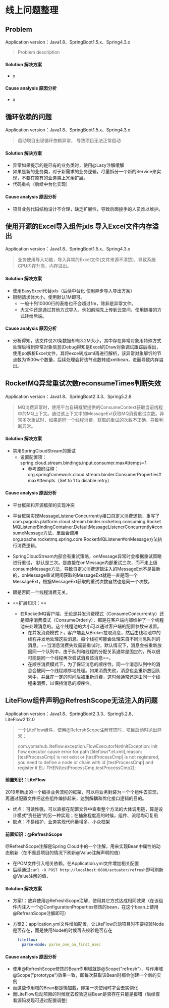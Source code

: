 # 线上问题整理

## Problem 

Application version：Java1.8、SpringBoot1.5.x、Spring4.3.x

> Problem description

#### Solution 解决方案

- x

#### Cause analysis 原因分析

- x


## 循环依赖的问题

Application version：Java1.8、SpringBoot1.5.x、Spring4.3.x

> 启动项目出现循环依赖异常， 导致项目无法正常启动

#### Solution 解决方案

- 异常如果提示的是已有的业务类时，使用@Lazy注解缓解
- 如果是新的业务类，对于新需求的业务逻辑，尽量拆分一个新的Service来实现，不要在原有的业务类上冗余扩展。
- 代码重构（后续中台化实现）

#### Cause analysis 原因分析

- 项目业务代码结构设计不合理，缺乏扩展性，导致后面接手的人员难以维护。

## 使用开源的Excel导入组件jxls 导入Excel文件内存溢出

Application version：Java1.8、SpringBoot1.5.x、Spring4.3.x

> 业务使用导入功能，导入异常的Excel文件(文件来源不清楚)，导致系统CPU内存升高，内存溢出。

#### Solution 解决方案

- 使用EasyExcel代替jxls（后续中台化 使用异步导入导出方案）
- 限制请求体大小，使用默认1M即可。
  - 一般十列10000行的表格也不会超过1m，除非是异常文件。
  - 大文件还是通过其他方式导入，例如前端先上传到云空间，使用链接的方式转给后端。

#### Cause analysis 原因分析

- 分析得知，该文件仅20条数据却有3.2M大小，其中存在异常对象用特殊方式处理后得到异常对象信息(Debug得知是Excel的Draw对象调试跟踪后得出，使用po解析Excel文件，其将exce转成xml再进行解析，该异常对象解忻的节点数为1500w个数量，后续处理会将该节点数转成xmlbean，进而导致内存溢出。

## RocketMQ异常重试次数reconsumeTimes判断失效

Application version：Java1.8、SpringBoot2.3.3、Spring5.2.8

> MQ消费异常时，使用平台自研框架提供的ConsumeContext获取当前线程中的MQ上下文。通过该上下文中的MessageExt获取MQ消费重试次数。异常多次重试时，如果是同一个线程消费，获取的重试的次数不正确，导致判断异常。

#### Solution 解决方案

- 禁用SpringCloudStream的重试
  - 设置配置项：spring.cloud.stream.bindings.input.consumer.maxAttemps=1
    - 参考源码注释：org.springframework.cloud.stream.binder.ConsumerProperties#maxAttempts（Set to 1 to disable retry）

#### Cause analysis 原因分析

- 平台框架和开源框架的实现冲突
- 平台框架实现MessageListenerConcurrently接口自定义消费逻辑，重写了com.pagoda.platform.cloud.stream.binder.rocketmq.consuming.RocketMQListenerBindingContainer.DefaultMessageListenerConcurrently#consumeMessage方法，里面会调用org.apache.rocketmq.spring.core.RocketMQListener#onMessage方法执行消费逻辑。
-  SpringCloudStream内部会有重试策略，onMessage异常时会根据重试策略进行重试， 默认是三次。是直接在onMessage内部重试三次，而不走上级consumeMessage方法，导致自定义消费逻辑注入的MessageExt不是最新的，onMessage重试期间获取的MessageExt就是一直是同一个MessageExt，根据MessageExt获取的重试次数自然也是同一个次数。

  

- 跟是否同一个线程消费无关。
- ==扩展知识：==
  - 在RocketMQ客户端，无论是并发消费模式（ConsumeConcurrently）还是顺序消费模式（ConsumeOrderly），都是在客户端内部维护了一个线程池来处理消息的。这个线程池的大小可以通过客户端的配置参数来设置。
    - 在并发消费模式下，客户端会从Broker拉取消息，然后由线程池中的线程并发地处理这些消息。每个线程可能会处理来自不同消息队列的消息。==当消息消费失败需要重试时，默认情况下，消息会被重新放回同一个队列中，由于队列和线程的分配关系通常是固定的，所以很可能是同一个线程再次尝试消费该消息==。
    - 在顺序消费模式下，为了保证消息的顺序性，同一个消息队列中的消息会被同一个线程顺序地处理。如果消费失败，消息也会重新放回队列中，并且在一定的时间后被重新消费，这时候通常还是由同一个线程来消费，以保持消息的顺序性。

## LiteFlow组件声明@RefreshScope无法注入的问题

Application version：Java1.8、SpringBoot2.3.3、Spring5.2.8、LiteFlow2.12.0

> 一个LiteFlow组件，使用@RefershScope注解修饰时，项目启动时抛出异常：
>
> com.yomahub.liteflow.exception.FlowExecutorNotInitException: init flow executor cause error for path [liteflow/*.el.xml],reason: [testProcessCmp] is not exist or [testProcessCmp] is not registered, you need to define a node or chain with id [testProcessCmp] and register it 
>  EL: THEN(testProcessCmp,testProcessCmp2);

#### 前置知识：LiteFlow

2019年新出的一个编排业务流程的框架，可以将业务封装为一个个组件去实现，再通过配置文件把这些组件编排起来，达到解耦和优化接口逻辑的目的。

- 优点：可读性强，可以直接在配置文件中查看整个方法的大体调用链，算是设计模式“责任链”的另一种实现；在抽象程度高的时候，组件、流程均可复用
- 缺点：不易维护、业务实现代码量增多、小众框架

#### 前置知识：@RefreshScope

@RefreshScope注解是Spring Cloud中的一个注解，用来实现Bean中属性的动态刷新（在不重启项目的情况下刷新@Value注解声明的值）

- 在POM文件引入相关依赖，在Application.yml文件增加相关配置
- 后续通过`curl -X POST http://localhost:8080/actuator/refresh`即可刷新@Value注解的值，

#### Solution 解决方案

- 方案1：放弃使用@RefreshScope注解，使用其它方式达成相同效果（在该组件内注入一个@ConfigurationProperties修饰的bean，在这个bean上使用@RefreshScope注解即可）
- 方案2：application.yml文件增加配置，让LiteFlow启动项目时不要校验Node是否存在，而是使用Node的时候再去校验是否存在
  
  ```yml
    liteflow:
      parse-mode: parse_one_on_first_exec
  ```

#### Cause analysis 原因分析

- 使用@RefreshScope修饰的Bean作用域就是@Scope("refresh")，与作用域@Scope("prototype")效果一致，即每次获取该Bean时都会创建一个新的实例
- 而这些作用域的Bean都是懒加载，即第一次使用时才会去实例化
- 而LiteFlow启动项目的时候就去校验这些Bean是否存在只能是报错（后续查看源码发现可通过配置调整）

